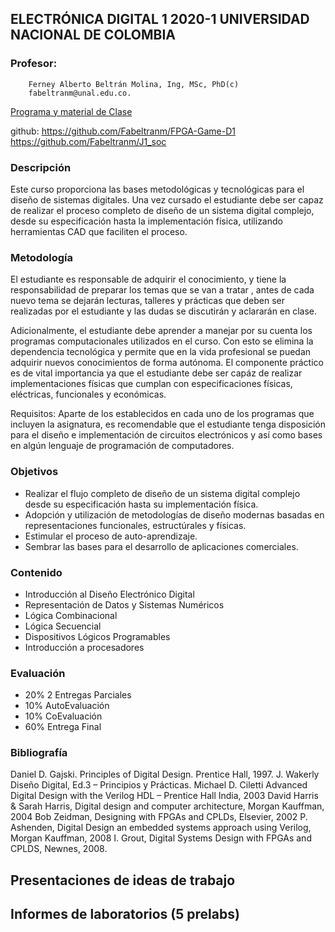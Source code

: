 ##  ELECTRÓNICA DIGITAL 1 2020-1 UNIVERSIDAD NACIONAL DE COLOMBIA 

### Profesor:
        Ferney Alberto Beltrán Molina, Ing, MSc, PhD(c)
        fabeltranm@unal.edu.co.

[Programa y material de Clase](https://drive.google.com/drive/u/1/folders/0B2LNVdDZ7J2pfnM1MjJNd29tcWVUR1A4czl1blpHTW1qdlpqU2FoVk5RblFBZFN0MmhMVDg)

github:
https://github.com/Fabeltranm/FPGA-Game-D1
https://github.com/Fabeltranm/J1_soc

### Descripción

Este curso proporciona las bases metodológicas y tecnológicas para el diseño de sistemas digitales. Una vez cursado el estudiante debe ser capaz de realizar el proceso completo de diseño de un sistema digital complejo, desde su especificación hasta la implementación física, utilizando herramientas CAD que faciliten el proceso.


### Metodología

El estudiante es responsable de adquirir el conocimiento, y tiene la responsabilidad de preparar los temas que se van a tratar , antes de cada nuevo tema se dejarán lecturas, talleres y prácticas que deben ser realizadas por el estudiante y las dudas se discutirán y aclararán en clase.

Adicionalmente, el estudiante debe aprender a manejar por su cuenta los programas computacionales utilizados en el curso. Con esto se elimina la dependencia tecnológica y permite que en la vida profesional se puedan adquirir nuevos conocimientos de forma autónoma. El componente práctico es de vital importancia ya que el estudiante debe ser capáz de realizar implementaciones físicas que cumplan con especificaciones físicas, eléctricas, funcionales y económicas.


Requisitos: Aparte de los establecidos en cada uno de los programas que incluyen la asignatura, es recomendable que el estudiante tenga disposición para el diseño e implementación de circuitos electrónicos y así como bases en algún lenguaje de programación de computadores.


### Objetivos 
* Realizar el flujo completo de diseño de un sistema digital complejo desde su especificación hasta su implementación física.
* Adopción y utilización de metodologías de diseño modernas basadas en representaciones funcionales, estructúrales y físicas.
* Estimular el proceso de auto-aprendizaje.
* Sembrar las bases para el desarrollo de aplicaciones comerciales.

### Contenido
* Introducción al Diseño Electrónico Digital  
* Representación de Datos y Sistemas Numéricos
* Lógica Combinacional
* Lógica Secuencial
* Dispositivos Lógicos Programables
* Introducción a procesadores

### Evaluación
* 20% 2 Entregas Parciales 
* 10% AutoEvaluación
* 10% CoEvaluación
* 60% Entrega Final

### Bibliografía
Daniel D. Gajski. Principles of Digital Design. Prentice Hall, 1997.
J. Wakerly Diseño Digital, Ed.3 – Principios y Prácticas.
Michael D. Ciletti Advanced Digital Design with the Verilog HDL – Prentice Hall India, 2003
David Harris & Sarah Harris, Digital design and computer architecture, Morgan Kauffman, 2004
Bob Zeidman, Designing with FPGAs and CPLDs, Elsevier, 2002
P. Ashenden, Digital Design an embedded systems approach using Verilog, Morgan Kauffman, 2008
I. Grout, Digital Systems Design with FPGAs and CPLDS, Newnes, 2008.


## Presentaciones de ideas de trabajo

## Informes de laboratorios  (5 prelabs)


